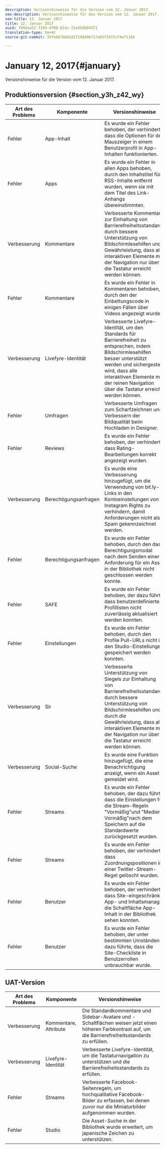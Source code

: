 ```yaml
---
description: Versionshinweise für die Version vom 12. Januar 2017.
seo-description: Versionshinweise für die Version vom 12. Januar 2017.
seo-title: 12. Januar 2017
title: 12. Januar 2017
uuid: fb92ea52-7184-4f08-814c-15e45d684371
translation-type: tm+mt
source-git-commit: 35feb87bb82d1f298496717a65f1972cf4e71104

---
```



# January 12, 2017{#january}

Versionshinweise für die Version vom 12. Januar 2017.

## Produktionsversion {#section_y3h_z42_wy}

| Art des Problems | Komponente | Versionshinweise |
|--- |--- |--- |
| Fehler | App-Inhalt | Es wurde ein Fehler behoben, der verhinderte, dass die Optionen für den Mauszeiger in einem Benutzerprofil in App-Inhalten funktionierten. |
| Fehler | Apps | Es wurde ein Fehler in allen Apps behoben, durch den Inhaltstitel für RSS-Inhalte entfernt wurden, wenn sie mit dem Titel des Link-Anhangs übereinstimmten. |
| Verbesserung | Kommentare | Verbesserte Kommentare zur Einhaltung von Barrierefreiheitsstandards durch bessere Unterstützung von Bildschirmlesehilfen und Gewährleistung, dass alle interaktiven Elemente mit der Navigation nur über die Tastatur erreicht werden können. |
| Fehler | Kommentare | Es wurde ein Fehler in Kommentaren behoben, durch den der Einbettungscode in einigen Fällen über Videos angezeigt wurde. |
| Verbesserung | Livefyre-Identität | Verbesserte Livefyre-Identität, um den Standards für Barrierefreiheit zu entsprechen, indem Bildschirmlesehilfen besser unterstützt werden und sichergestellt wird, dass alle interaktiven Elemente mit der reinen Navigation über die Tastatur erreicht werden können. |
| Fehler | Umfragen | Verbesserte Umfragen zum Scharfzeichnen und Verbessern der Bildqualität beim Hochladen in Designer. |
| Fehler | Reviews | Es wurde ein Fehler behoben, der verhinderte, dass Rating-Bearbeitungen korrekt angezeigt wurden. |
| Verbesserung | Berechtigungsanfragen | Es wurde eine Verbesserung hinzugefügt, um die Verwendung von bit.ly-Links in den Kontoeinstellungen von Instagram Rights zu verhindern, damit Anforderungen nicht als Spam gekennzeichnet werden. |
| Fehler | Berechtigungsanfragen | Es wurde ein Fehler behoben, durch den das Berechtigungsmodal nach dem Senden einer Anforderung für ein Asset in der Bibliothek nicht geschlossen werden konnte. |
| Fehler | SAFE | Es wurde ein Fehler behoben, der dazu führte, dass benutzerdefinierte Profillisten nicht zuverlässig aktualisiert werden konnten. |
| Fehler | Einstellungen | Es wurde ein Fehler behoben, durch den Profile Pull-URLs nicht in den Studio-Einstellungen gespeichert werden konnten. |
| Verbesserung | Sir | Verbesserte Unterstützung von Siegels zur Einhaltung von Barrierefreiheitsstandards durch bessere Unterstützung von Bildschirmlesehilfen und durch die Gewährleistung, dass alle interaktiven Elemente mit der Navigation nur über die Tastatur erreicht werden können. |
| Verbesserung | Social-Suche | Es wurde eine Funktion hinzugefügt, die eine Benachrichtigung anzeigt, wenn ein Asset gemeldet wird. |
| Fehler | Streams | Es wurde ein Fehler behoben, der dazu führte, dass die Einstellungen für die Stream-Regeln "Vormäßig"und "Medien-Vormäßig"nach dem Speichern auf die Standardwerte zurückgesetzt wurden. |
| Fehler | Streams | Es wurde ein Fehler behoben, der verhinderte, dass Zuordnungspositionen in einer Twitter-Stream-Regel gelöscht wurden. |
| Fehler | Benutzer | Es wurde ein Fehler behoben, der verhinderte, dass Site-eingeschränkte App- und Inhaltsmanager die Schaltfläche App-Inhalt in der Bibliothek sehen konnten. |
| Fehler | Benutzer | Es wurde ein Fehler behoben, der unter bestimmten Umständen dazu führte, dass die Site-Checkliste in Benutzerrollen unbrauchbar wurde. |


## UAT-Version

| Art des Problems | Komponente | Versionshinweise |
|--- |--- |--- |
| Verbesserung | Kommentare, Attribute | Die Standardkommentare und Sidebar-Avatare und -Schaltflächen weisen jetzt einen höheren Farbkontrast auf, um die Barrierefreiheitsstandards zu erfüllen. |
| Verbesserung | Livefyre-Identität | Verbesserte Livefyre-Identität, um die Tastaturnavigation zu unterstützen und die Barrierefreiheitsstandards zu erfüllen. |
| Fehler | Streams | Verbesserte Facebook-Seitenregeln, um hochqualitative Facebook-Bilder zu erfassen, bei denen zuvor nur die Miniaturbilder aufgenommen wurden. |
| Fehler | Studio | Die Asset-Suche in der Bibliothek wurde erweitert, um japanische Zeichen zu unterstützen. |

